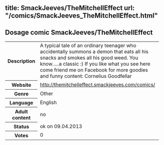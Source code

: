title: SmackJeeves/TheMitchellEffect
url: "/comics/SmackJeeves_TheMitchellEffect.html"
---
Dosage comic SmackJeeves/TheMitchellEffect
-----------------------------------------

<table class="comicinfo">
<tr>
<th>Description</th><td>A typical tale of an ordinary teenager who accidentally summons a demon that eats all his snacks and smokes all his good weed. You know.....a classic :) If you like what you see here come friend me on Facebook for more goodies and funny content: Cornelius Goodfellar</td>
</tr>
<tr>
<th>Website</th><td><a href="http://themitchelleffect.smackjeeves.com/comics/">http://themitchelleffect.smackjeeves.com/comics/</a></td>
</tr>
<tr>
<th>Genre</th><td>Other</td>
</tr>
<tr>
<th>Language</th><td>English</td>
</tr>
<tr>
<th>Adult content</th><td>no</td>
</tr>
<tr>
<th>Status</th><td>ok on 09.04.2013</td>
</tr>
<tr>
<th>Votes</th><td>0</div></td>
</tr>
</table>
